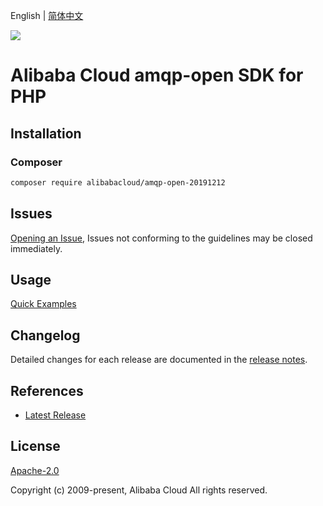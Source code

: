 English | [简体中文](README-CN.md)

![](https://aliyunsdk-pages.alicdn.com/icons/AlibabaCloud.svg)

# Alibaba Cloud amqp-open SDK for PHP

## Installation

### Composer

```bash
composer require alibabacloud/amqp-open-20191212
```

## Issues

[Opening an Issue](https://github.com/aliyun/alibabacloud-php-sdk/issues/new), Issues not conforming to the guidelines may be closed immediately.

## Usage

[Quick Examples](https://github.com/aliyun/alibabacloud-php-sdk/blob/master/docs/0-Examples-EN.md#quick-examples)

## Changelog

Detailed changes for each release are documented in the [release notes](./ChangeLog.txt).

## References

* [Latest Release](https://github.com/aliyun/alibabacloud-php-sdk/)

## License

[Apache-2.0](http://www.apache.org/licenses/LICENSE-2.0)

Copyright (c) 2009-present, Alibaba Cloud All rights reserved.
